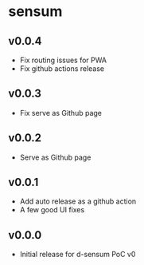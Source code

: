 # sensum

## v0.0.4
* Fix routing issues for PWA
* Fix github actions release

## v0.0.3
* Fix serve as Github page

## v0.0.2
* Serve as Github page

## v0.0.1
* Add auto release as a github action
* A few good UI fixes

## v0.0.0
* Initial release for d-sensum PoC v0